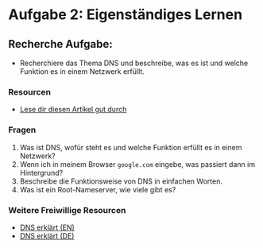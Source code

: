 # Aufgabe 2: Eigenständiges Lernen

## Recherche Aufgabe:

- Recherchiere das Thema DNS und beschreibe, was es ist und welche Funktion es in einem Netzwerk erfüllt.

### Resourcen

- [Lese dir diesen Artikel gut durch](https://www.one.com/de/domains/was-ist-dns)

### Fragen

1. Was ist DNS, wofür steht es und welche Funktion erfüllt es in einem Netzwerk?
2. Wenn ich in meinem Browser `google.com` eingebe, was passiert dann im Hintergrund?
3. Beschreibe die Funktionsweise von DNS in einfachen Worten.
4. Was ist ein Root-Nameserver, wie viele gibt es?

### Weitere Freiwillige Resourcen

- [DNS erklärt (EN)](https://www.youtube.com/watch?v=UVR9lhUGAyU)
- [DNS erklärt (DE)](https://www.youtube.com/watch?v=Aat_zA5uKrU)

